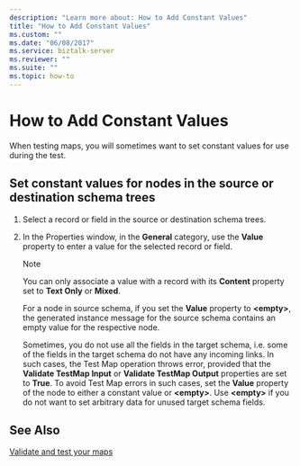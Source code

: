 ```yaml
---
description: "Learn more about: How to Add Constant Values"
title: "How to Add Constant Values"
ms.custom: ""
ms.date: "06/08/2017"
ms.service: biztalk-server
ms.reviewer: ""
ms.suite: ""
ms.topic: how-to
---
```

# How to Add Constant Values
When testing maps, you will sometimes want to set constant values for use during the test.  
  
## Set constant values for nodes in the source or destination schema trees  
  
1. Select a record or field in the source or destination schema trees.  
  
2. In the Properties window, in the **General** category, use the **Value** property to enter a value for the selected record or field.  
  
   > [!NOTE]
   >  You can only associate a value with a record with its **Content** property set to **Text Only** or **Mixed**.  
  
   For a node in source schema, if you set the **Value** property to **\<empty\>**, the generated instance message for the source schema contains an empty value for the respective node.  
  
   Sometimes, you do not use all the fields in the target schema, i.e. some of the fields in the target schema do not have any incoming links. In such cases, the Test Map operation throws error, provided that the **Validate TestMap Input** or **Validate TestMap Output** properties are set to **True**. To avoid Test Map errors in such cases, set the **Value** property of the node to either a constant value or **\<empty\>**. Use **\<empty\>** if you do not want to set arbitrary data for unused target schema fields.  
  
## See Also  
[Validate and test your maps](../core/how-to-configure-map-validation-and-test-parameters.md)
